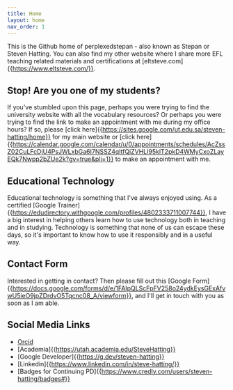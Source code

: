 ```yaml
---
title: Home
layout: home
nav_order: 1
---
```


This is the Github home of perplexedstepan - also known as Stepan or Steven Hatting. You can also find my other website where I share more EFL teaching related materials and certifications at [eltsteve.com]{{https://www.eltsteve.com/}}.

## [](#header-2)Stop! Are you one of my students?

If you've stumbled upon this page, perhaps you were trying to find the university website with all the vocabulary resources? Or perhaps you were trying to find the link to make an appointment with me during my office hours? If so, please [click here]{{https://sites.google.com/ut.edu.sa/steven-hatting/home}} for my main website or [click here]{{https://calendar.google.com/calendar/u/0/appointments/schedules/AcZssZ02CuLFcDjU4PsJWLxbGa6I7NSSZ4qltfQiZVHLI95klT2pkD4WMyCxoZLayEQk7Nwpp2bZUe2k?gv=true&pli=1}} to make an appointment with me.

## [](#header-2)Educational Technology

Educational technology is something that I've always enjoyed using. As a certified [Google Trainer]{{https://edudirectory.withgoogle.com/profiles/4802333711007744}}, I have a big interest in helping others learn how to use technology both in teaching and in studying. Technology is something that none of us can escape these days, so it's important to know how to use it responsibly and in a useful way.

## [](#header-2)Contact Form

Interested in getting in contact? Then please fill out this [Google Form]{{https://docs.google.com/forms/d/e/1FAIpQLScFpFV258o24ydkEysGExAfvwU5ieO9jpZDrdvO5Tqcnc08_A/viewform}}, and I'll get in touch with you as soon as I am able.

## [](#header-2)Social Media Links

* [Orcid]({{https://orcid.org/0009-0003-9536-6784}}/)
* [Academia]{{https://utah.academia.edu/SteveHatting}}
* [Google Developer]{{https://g.dev/steven-hatting}}
* [Linkedin]{{https://www.linkedin.com/in/steve-hatting/}}
* [Badges for Continuing PD]{{https://www.credly.com/users/steven-hatting/badges#}}
